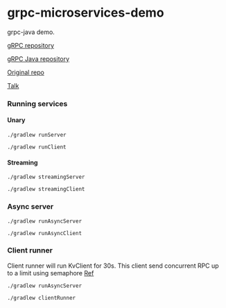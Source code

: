 # grpc-microservices-demo

grpc-java demo.

[gRPC repository](https://github.com/grpc/grpc)

[gRPC Java repository](https://github.com/grpc/grpc-java)

[Original repo](https://github.com/alxbnet/grpc-microservices-demo)

[Talk](https://fr.slideshare.net/borisovalex/enabling-googley-microservices-with-grpc-at-jdkio-2017)

### Running services

#### Unary

```
./gradlew runServer
```

```
./gradlew runClient
```

#### Streaming

```
./gradlew streamingServer
```

```
./gradlew streamingClient
```

### Async server

```
./gradlew runAsyncServer

./gradlew runAsyncClient
```

### Client runner

Client runner will run KvClient for 30s. This client send concurrent RPC up to a limit
using semaphore [Ref](https://grpc.io/blog/optimizing-grpc-part-1/)
```
./gradlew runAsyncServer 

./gradlew clientRunner

```